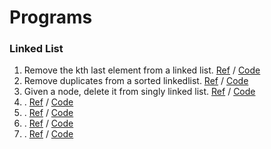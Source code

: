 # Programs

 ### Linked List
  1. Remove the kth last element from a linked list. [Ref]() / [Code](https://github.com/Brijesh59/Programming-Questions/blob/master/LinkedList/Program1.java)
  2. Remove duplicates from a sorted linkedlist. [Ref]() / [Code](https://github.com/Brijesh59/Programming-Questions/blob/master/LinkedList/Program2.java)
  3. Given a node, delete it from singly linked list. [Ref]() / [Code](https://github.com/Brijesh59/Programming-Questions/blob/master/LinkedList/Program3.java) 
  4. . [Ref]() / [Code](https://github.com/Brijesh59/Programming-Questions/blob/master/LinkedList/Program4.java)
  5. . [Ref]() / [Code](https://github.com/Brijesh59/Programming-Questions/blob/master/LinkedList/Program5.java) 
  6. . [Ref]() / [Code](https://github.com/Brijesh59/Programming-Questions/blob/master/LinkedList/Program6.java)
  7. . [Ref]() / [Code](https://github.com/Brijesh59/Programming-Questions/blob/master/LinkedList/Program7.java)
